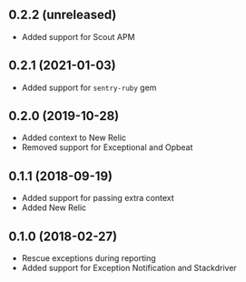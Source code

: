 ## 0.2.2 (unreleased)

- Added support for Scout APM

## 0.2.1 (2021-01-03)

- Added support for `sentry-ruby` gem

## 0.2.0 (2019-10-28)

- Added context to New Relic
- Removed support for Exceptional and Opbeat

## 0.1.1 (2018-09-19)

- Added support for passing extra context
- Added New Relic

## 0.1.0 (2018-02-27)

- Rescue exceptions during reporting
- Added support for Exception Notification and Stackdriver
